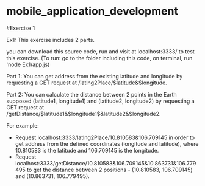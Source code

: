 # mobile_application_development

#Exercise 1

Ex1: This exercise includes 2 parts.

you can download this source code, run and visit at localhost:3333/ to test this exercise. (To run: go to the folder including this code, on terminal, run 'node Ex1/app.js)

Part 1: You can get address from the existing latitude and longitude by requesting a GET request at /latlng2Place/$latitude&$longitude.

Part 2: You can calculate the distance between 2 points in the Earth supposed (latitude1, longitude1) and (latitude2, longitude2) by requesting a GET request at /getDistance/$latitude1&$longitude1$&latitude2&$longitude2.

For example:
- Request localhost:3333/latlng2Place/10.810583&106.709145 in order to get address from the defined coordinates (longitude and latitude), where 10.810583 is the latitude and 106.709145 is the longitude.
- Request localhost:3333/getDistance/10.810583&106.709145&10.863731&106.779495 to get the distance between 2 positions - (10.810583, 106.709145) and (10.863731, 106.779495).
  
